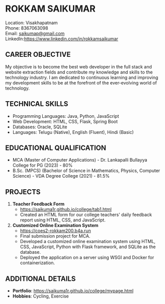 # ROKKAM SAIKUMAR
Location: Visakhapatnam  
Phone: 8367063098  
Email: saikumap@gmail.com  
LinkedIn:https://www.linkedin.com/in/rokkamsaikumar
## CAREER OBJECTIVE
My objective is to become the best web developer in the full stack and website extraction fields and contribute my knowledge and skills to the technology industry. I am dedicated to continuous learning and improving my development skills to be at the forefront of the ever-evolving world of technology.
## TECHNICAL SKILLS
- Programming Languages: Java, Python, JavaScript
- Web Development: HTML, CSS, Flask, Spring Boot
- Databases: Oracle, SQLite
- Languages: Telugu (Native), English (Fluent), Hindi (Basic)
## EDUCATIONAL QUALIFICATION
- MCA (Master of Computer Applications) - Dr. Lankapalli Bullayya College for PG (2023) - 80%
- B.Sc. (MPCS) (Bachelor of Science in Mathematics, Physics, Computer Science) - VDA Degree College (2021) - 81.5%
## PROJECTS
1. **Teacher Feedback Form**
   - https://saikuma1r.github.io/college/tab1.html
   - Created an HTML form for our college teachers' daily feedback report using HTML, CSS, and JavaScript.
2. **Customized Online Examination System**
   - https://coes2-rokkam200.b4a.run
   - Final submission project for MCA.
   - Developed a customized online examination system using HTML, CSS, JavaScript, Python with Flask framework, and SQLite as the database.
   - Deployed the application on a server using WSGI and Docker for containerization.

## ADDITIONAL DETAILS
- **Portfolio**: https://saikuma1r.github.io/college/mypage.html
- **Hobbies**: Cycling, Exercise
